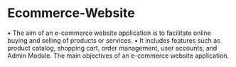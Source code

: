 # Ecommerce-Website
•	The aim of an e-commerce website application is to facilitate online buying and selling of products or services. 
•	It includes features such as product catalog, shopping cart, order management, user accounts, and Admin Module. The main objectives of an e-commerce website application.
